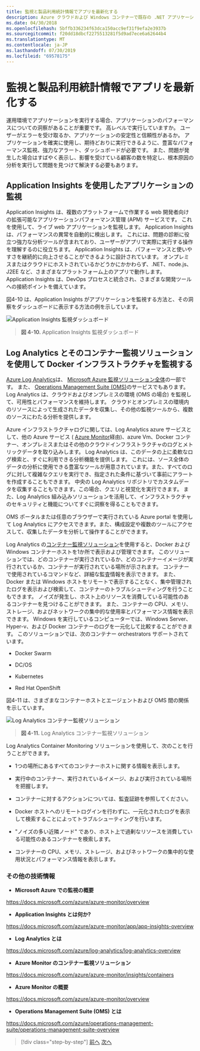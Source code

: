 ```yaml
---
title: 監視と製品利用統計情報でアプリを最新化する
description: Azure クラウドおよび Windows コンテナーで既存の .NET アプリケーションを最新化する |監視とテレメトリを使用してアプリを最新化する
ms.date: 04/30/2018
ms.openlocfilehash: 5bffb336234f63dca150acc9ef31f9efa2e3937b
ms.sourcegitcommit: f20dd18dbcf2275513281f5d9ad7ece6a62644b4
ms.translationtype: MT
ms.contentlocale: ja-JP
ms.lasthandoff: 07/30/2019
ms.locfileid: "69578175"
---
```

# <a name="modernize-your-apps-with-monitoring-and-telemetry"></a>監視と製品利用統計情報でアプリを最新化する

運用環境でアプリケーションを実行する場合、アプリケーションのパフォーマンスについての洞察があることが重要です。 高レベルで実行していますか。 ユーザーがエラーを受け取るか、アプリケーションの安定性と信頼性があるか。 アプリケーションを確実に使用し、期待どおりに実行できるように、豊富なパフォーマンス監視、強力なアラート、ダッシュボードが必要です。 また、問題が発生した場合はすばやく表示し、影響を受けている顧客の数を特定し、根本原因の分析を実行して問題を見つけて解決する必要もあります。

## <a name="monitor-your-application-with-application-insights"></a>Application Insights を使用したアプリケーションの監視

Application Insights は、複数のプラットフォームで作業する web 開発者向けの拡張可能なアプリケーションパフォーマンス管理 (APM) サービスです。 これを使用して、ライブ web アプリケーションを監視します。 Application Insights は、パフォーマンスの異常を自動的に検出します。 これには、問題の診断に役立つ強力な分析ツールが含まれており、ユーザーがアプリで実際に実行する操作を理解するのに役立ちます。 Application Insights は、パフォーマンスと使いやすさを継続的に向上させることができるように設計されています。 オンプレミスまたはクラウドにホストされているかどうかにかかわらず、.NET、node.js、J2EE など、さまざまなプラットフォーム上のアプリで動作します。 Application Insights は、DevOps プロセスと統合され、さまざまな開発ツールへの接続ポイントを備えています。

図4-10 は、Application Insights がアプリケーションを監視する方法と、その洞察をダッシュボードに表示する方法の例を示しています。

![Application Insights 監視ダッシュボード](./media/image10.png)

> **図 4-10.** Application Insights 監視ダッシュボード

## <a name="monitor-your-docker-infrastructure-with-log-analytics-and-its-container-monitoring-solution"></a>Log Analytics とそのコンテナー監視ソリューションを使用して Docker インフラストラクチャを監視する

[Azure Log Analytics](https://docs.microsoft.com/azure/log-analytics/log-analytics-overview)は、 [Microsoft Azure 監視ソリューション全体](https://docs.microsoft.com/azure/monitoring-and-diagnostics/monitoring-overview)の一部です。 また、 [Operations Management Suite (OMS)](https://docs.microsoft.com/azure/operations-management-suite/operations-management-suite-overview)のサービスでもあります。 Log Analytics は、クラウドおよびオンプレミスの環境 (OMS の場合) を監視して、可用性とパフォーマンスを維持します。 クラウドとオンプレミスの環境内のリソースによって生成されたデータを収集し、その他の監視ツールから、複数のソースにわたる分析を提供します。

Azure インフラストラクチャログに関しては、Log Analytics azure サービスとして、他の Azure サービス ( [Azure Monitor](https://docs.microsoft.com/azure/monitoring-and-diagnostics/monitoring-overview-azure-monitor)経由)、azure Vm、Docker コンテナー、オンプレミスまたはその他のクラウドインフラストラクチャのログとメトリックデータを取り込みします。 Log Analytics は、このデータの上に柔軟なログ検索と、すぐに利用できる分析機能を提供します。 これには、ソース全体のデータの分析に使用できる豊富なツールが用意されています。また、すべてのログに対して複雑なクエリを実行でき、指定された条件に基づいて事前にアラートを作成することもできます。 中央の Log Analytics リポジトリでカスタムデータを収集することもできます。この場合、クエリと視覚化を実行できます。 また、Log Analytics 組み込みソリューションを活用して、インフラストラクチャのセキュリティと機能についてすぐに洞察を得ることもできます。

OMS ポータルまたは任意のブラウザーで実行されている Azure portal を使用して Log Analytics にアクセスできます。また、構成設定や複数のツールにアクセスして、収集したデータを分析して操作することができます。

Log Analytics の[コンテナー監視ソリューション](https://docs.microsoft.com/azure/log-analytics/log-analytics-containers)を使用すると、Docker および Windows コンテナーホストを1か所で表示および管理できます。 このソリューションでは、どのコンテナーが実行されているか、どのコンテナーイメージが実行されているか、コンテナーが実行されている場所が示されます。 コンテナーで使用されているコマンドなど、詳細な監査情報を表示できます。 また、Docker または Windows ホストをリモートで表示することなく、集中管理されたログを表示および検索して、コンテナーのトラブルシューティングを行うこともできます。 ノイズが発生し、ホスト上のリソースを消費している可能性のあるコンテナーを見つけることができます。 また、コンテナーの CPU、メモリ、ストレージ、およびネットワークの集中的な使用率とパフォーマンス情報を表示できます。 Windows を実行しているコンピューターでは、Windows Server、Hyper-v、および Docker コンテナーのログを一元化して比較することができます。 このソリューションでは、次のコンテナー orchestrators サポートされています。

- Docker Swarm

- DC/OS

- Kubernetes

- Red Hat OpenShift

図4-11 は、さまざまなコンテナーホストとエージェントおよび OMS 間の関係を示しています。

![Log Analytics コンテナー監視ソリューション](./media/image11.png)

> **図 4-11.** Log Analytics コンテナー監視ソリューション

Log Analytics Container Monitoring ソリューションを使用して、次のことを行うことができます。

- 1つの場所にあるすべてのコンテナーホストに関する情報を表示します。

- 実行中のコンテナー、実行されているイメージ、および実行されている場所を把握します。

- コンテナーに対するアクションについては、監査証跡を参照してください。

- Docker ホストへのリモートログインを行わずに、一元化されたログを表示して検索することによってトラブルシューティングを行います。

- "ノイズの多い近隣ノード" であり、ホスト上で過剰なリソースを消費している可能性のあるコンテナーを検索します。

- コンテナーの CPU、メモリ、ストレージ、およびネットワークの集中的な使用状況とパフォーマンス情報を表示します。

### <a name="additional-resources"></a>その他の技術情報

- **Microsoft Azure での監視の概要**

<https://docs.microsoft.com/azure/azure-monitor/overview>

- **Application Insights とは何か?**

<https://docs.microsoft.com/azure/azure-monitor/app/app-insights-overview>

- **Log Analytics とは**

<https://docs.microsoft.com/azure/log-analytics/log-analytics-overview>

- **Azure Monitor のコンテナー監視ソリューション**

<https://docs.microsoft.com/azure/azure-monitor/insights/containers>

- **Azure Monitor の概要**

<https://docs.microsoft.com/azure/azure-monitor/overview>

- **Operations Management Suite (OMS) とは**

<https://docs.microsoft.com/azure/operations-management-suite/operations-management-suite-overview>

>[!div class="step-by-step"]
>[前へ](build-resilient-services-ready-for-the-cloud-embrace-transient-failures-in-the-cloud.md)
>[次へ](modernize-your-apps-lifecycle-with-ci-cd-pipelines-and-devops-tools-in-the-cloud.md)
